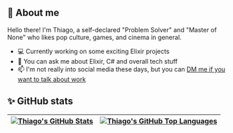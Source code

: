 ## 👋 About me 

Hello there! I'm Thiago, a self-declared "Problem Solver" and "Master of None" who likes pop culture, games, and cinema in general.


 - 💻 Currently working on some exciting Elixir projects <br/>  
 - 💬 You can ask me about Elixir, C# and overall tech stuff <br/>   
 - 📫 I'm not really into social media these days, but you can <a href="https://www.linkedin.com/in/thiago-majesk-goulart">DM me if you want to talk about work</a>

## ✨ GitHub stats

| <a href="https://github.com/anuraghazra/github-readme-stats"><img align="center" src="https://github-readme-stats.vercel.app/api?username=thiagomajesk&show_icons=true&include_all_commits=true&theme=graywhite&hide_border=true" alt="Thiago's GitHub Stats" /></a> | <a href="https://github.com/anuraghazra/github-readme-stats"><img align="center" src="https://github-readme-stats.vercel.app/api/top-langs/?username=thiagomajesk&layout=compact&theme=graywhite&hide_border=true" alt="Thiago's GitHub Top Languages"/></a> |
| ------------- | ------------- |
